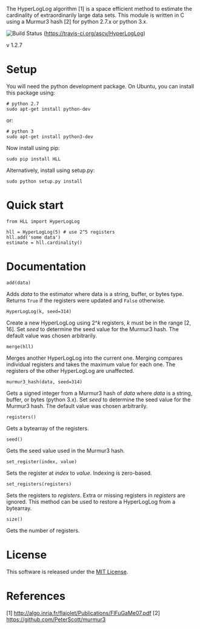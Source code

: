 The HyperLogLog algorithm [1] is a space efficient method to estimate the 
cardinality of extraordinarily large data sets. This module is written in C
using a Murmur3 hash [2] for python 2.7.x or python 3.x.

![Build Status](https://travis-ci.org/ascv/HyperLogLog.png?branch=master)
(https://travis-ci.org/ascv/HyperLogLog)

v 1.2.7

Setup
=====

You will need the python development package. On Ubuntu, you can install this
package using:

    # python 2.7
    sudo apt-get install python-dev

or:

    # python 3
    sudo apt-get install python3-dev

Now install using pip:

    sudo pip install HLL

Alternatively, install using setup.py:

    sudo python setup.py install

Quick start
===========

    from HLL import HyperLogLog

    hll = HyperLogLog(5) # use 2^5 registers
    hll.add('some data')
    estimate = hll.cardinality()

Documentation
=============

    add(data)

Adds *data* to the estimator where data is a string, buffer, or bytes
type. Returns `True` if the registers were updated and `False` otherwise.

    HyperLogLog(k, seed=314)

Create a new HyperLogLog using 2^*k* registers, *k* must be in the
range [2, 16]. Set *seed* to determine the seed value for the Murmur3
hash. The default value was chosen arbitrarily.

    merge(hll)

Merges another HyperLogLog into the current one. Merging compares individual
registers and takes the maximum value for each one. The registers of the other
HyperLogLog are unaffected.

    murmur3_hash(data, seed=314)

Gets a signed integer from a Murmur3 hash of *data* where *data* is a
string, buffer, or bytes (python 3.x). Set *seed* to determine the seed
value for the Murmur3 hash. The default value was chosen arbitrarily.

    registers()

Gets a bytearray of the registers.

    seed()

Gets the seed value used in the Murmur3 hash.

    set_register(index, value)

Sets the register at *index* to *value*. Indexing is zero-based.

    set_registers(registers)

Sets the registers to *registers*. Extra or missing registers in *registers* are
ignored. This method can be used to restore a HyperLogLog from a bytearray.

    size()

Gets the number of registers.

License
=======

This software is released under the [MIT License](LICENSE).

References
==========

[1] http://algo.inria.fr/flajolet/Publications/FlFuGaMe07.pdf
[2] https://github.com/PeterScott/murmur3
